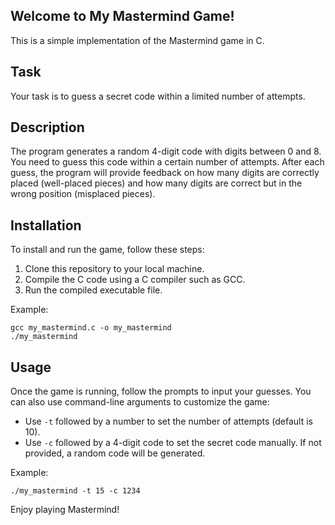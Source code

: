 ## Welcome to My Mastermind Game!

This is a simple implementation of the Mastermind game in C.

## Task

Your task is to guess a secret code within a limited number of attempts.

## Description

The program generates a random 4-digit code with digits between 0 and 8. You need to guess this code within a certain number of attempts. After each guess, the program will provide feedback on how many digits are correctly placed (well-placed pieces) and how many digits are correct but in the wrong position (misplaced pieces).

## Installation

To install and run the game, follow these steps:

1. Clone this repository to your local machine.
2. Compile the C code using a C compiler such as GCC.
3. Run the compiled executable file.

Example:
```
gcc my_mastermind.c -o my_mastermind
./my_mastermind
```

## Usage

Once the game is running, follow the prompts to input your guesses. You can also use command-line arguments to customize the game:

- Use `-t` followed by a number to set the number of attempts (default is 10).
- Use `-c` followed by a 4-digit code to set the secret code manually. If not provided, a random code will be generated.

Example:
```
./my_mastermind -t 15 -c 1234
```

Enjoy playing Mastermind!